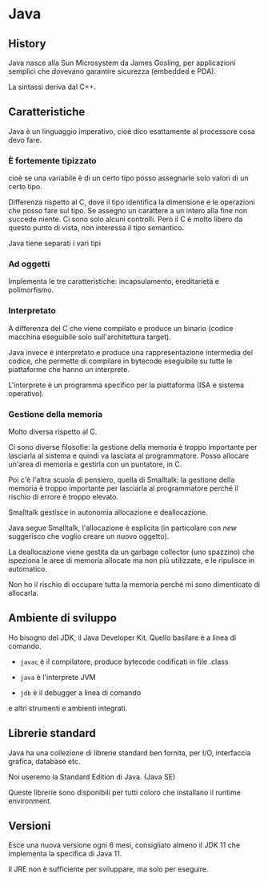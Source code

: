 # Java

## History

Java nasce alla Sun Microsystem da James Gosling, per applicazioni semplici che dovevano garantire sicurezza
(embedded e PDA).

La sintassi deriva dal C++.

## Caratteristiche

Java è un linguaggio imperativo, cioè dico esattamente al processore cosa devo fare.

### È fortemente tipizzato

cioè se una variabile è di un certo tipo posso assegnarle solo valori di un certo tipo.

Differenza rispetto al C, dove il tipo identifica la dimensione e le operazioni che posso fare sul tipo.
Se assegno un carattere a un intero alla fine non succede niente. Ci sono solo alcuni controlli.
Però il C è molto libero da questo punto di vista, non interessa il tipo semantico.

Java tiene separati i vari tipi

### Ad oggetti

Implementa le tre caratteristiche: incapsulamento, ereditarietà e polimorfismo.

### Interpretato

A differenza del C che viene compilato e produce un binario (codice macchina eseguibile solo sull'architettura target).

Java invece è interpretato e produce una rappresentazione intermedia del codice, che permette di compilare
in bytecode eseguibile su tutte le piattaforme che hanno un interprete.

L'interprete è un programma specifico per la piattaforma (ISA e sistema operativo).

### Gestione della memoria

Molto diversa rispetto al C.

Ci sono diverse filosofie: la gestione della memoria è troppo importante per lasciarla al sistema e quindi
va lasciata al programmatore. Posso allocare un'area di memoria e gestirla con un puntatore, in C.

Poi c'è l'altra scuola di pensiero, quella di Smalltalk: la gestione della memoria è troppo importante per
lasciarla al programmatore perché il rischio di errore è troppo elevato.

Smalltalk gestisce in autonomia allocazione e deallocazione.

Java segue Smalltalk, l'allocazione è esplicita (in particolare con *new* suggerisco che voglio creare un nuovo
oggetto).

La deallocazione viene gestita da un garbage collector (uno spazzino) che ispeziona le aree di memoria
allocate ma non più utilizzate, e le ripulisce in automatico.

Non ho il rischio di occupare tutta la memoria perché mi sono dimenticato di allocarla.

## Ambiente di sviluppo

Ho bisogno del JDK, il Java Developer Kit. Quello basilare è a linea di comando.

- `javac` è il compilatore, produce bytecode codificati in file .class

- `java` è l'interprete JVM

- `jdb` è il debugger a linea di comando

e altri strumenti e ambienti integrati.

## Librerie standard

Java ha una collezione di librerie standard ben fornita, per I/O, interfaccia grafica, database etc.

Noi useremo la Standard Edition di Java. (Java SE)

Queste librerie sono disponibili per tutti coloro che installano il runtime environment.

## Versioni

Esce una nuova versione ogni 6 mesi, consigliato almeno il JDK 11 che implementa la specifica di Java 11.

Il JRE non è sufficiente per sviluppare, ma solo per eseguire.

